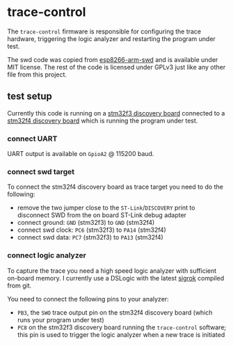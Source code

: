 # trace-control

The `trace-control` firmware is responsible for configuring the trace hardware,
triggering the logic analyzer and restarting the program under test.

The swd code was copied from
[esp8266-arm-swd](https://github.com/scanlime/esp8266-arm-swd)
and is available under MIT license.
The rest of the code is licensed under GPLv3 just like any other file from this project.


## test setup

Currently this code is running on a
[stm32f3 discovery board](http://www.st.com/en/evaluation-tools/stm32f3discovery.html)
connected to a
[stm32f4 discovery board](http://www.st.com/en/evaluation-tools/stm32f4discovery.html)
which is running the program under test.

### connect UART

UART output is available on `GpioA2` @ 115200 baud.

### connect swd target

To connect the stm32f4 discovery board as trace target you need to do the following:

* remove the two jumper close to the `ST-Link`/`DISCOVERY` print to disconnect SWD
  from the on board ST-Link debug adapter
* connect ground: `GND` (stm32f3) to `GND` (stm32f4)
* connect swd clock: `PC6` (stm32f3) to `PA14` (stm32f4)
* connect swd data: `PC7` (stm32f3) to `PA13` (stm32f4)

### connect logic analyzer

To capture the trace you need a high speed logic analyzer with sufficient
on-board memory. I currently use a DSLogic with the latest
[sigrok](http://sigrok.org/)
compiled from git.

You need to connect the following pins to your analyzer:

* `PB3`, the `SWO` trace output pin on the stm32f4 discovery board (which runs your program under test)
* `PC8` on the stm32f3 discovery board running the `trace-control` software;
  this pin is used to trigger the logic analyzer when a new trace is initiated


